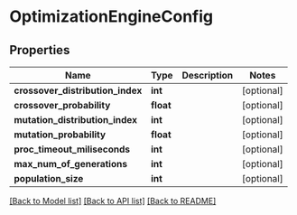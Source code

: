 # OptimizationEngineConfig

## Properties
Name | Type | Description | Notes
------------ | ------------- | ------------- | -------------
**crossover_distribution_index** | **int** |  | [optional] 
**crossover_probability** | **float** |  | [optional] 
**mutation_distribution_index** | **int** |  | [optional] 
**mutation_probability** | **float** |  | [optional] 
**proc_timeout_miliseconds** | **int** |  | [optional] 
**max_num_of_generations** | **int** |  | [optional] 
**population_size** | **int** |  | [optional] 

[[Back to Model list]](../README.md#documentation-for-models) [[Back to API list]](../README.md#documentation-for-api-endpoints) [[Back to README]](../README.md)


